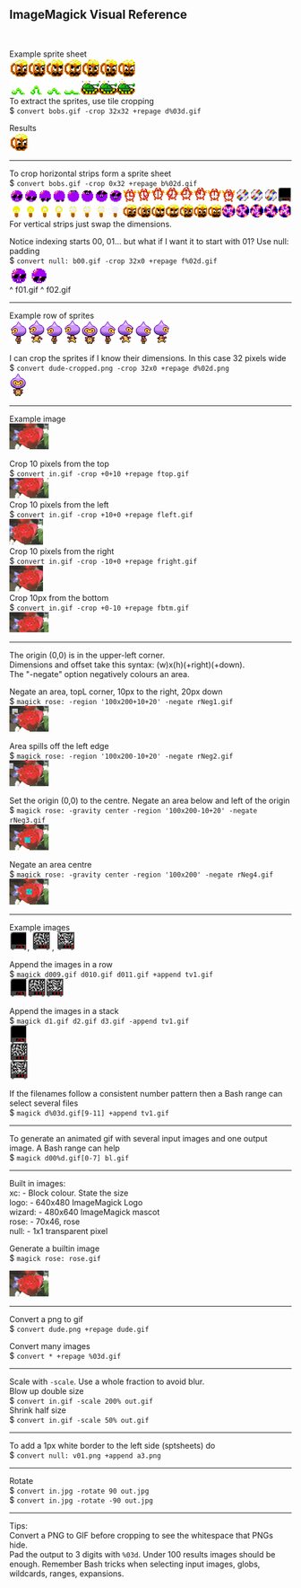 ## ImageMagick Visual Reference

<br>

<!-- CHANGE example sprite sheet in Lesson Sprite Crop -->
<!-- CHANGE badly cropped blank TV in Lesson Append -->
<!-- Put up-arrow emoji in Lesson row crop -->

Example sprite sheet  
![a](images/bob2.gif)  
To extract the sprites, use tile cropping  
\$ `convert bobs.gif -crop 32x32 +repage d%03d.gif`

Results  
![a](images/c028.png)

---

To crop horizontal strips form a sprite sheet  
\$ `convert bobs.gif -crop 0x32 +repage b%02d.gif`  
![a](images/b00.png)  
![a](images/b01.png)
For vertical strips just swap the dimensions.

Notice indexing starts 00, 01... but what if I want it to start with 01? Use null: padding  
\$ `convert null: b00.gif -crop 32x0 +repage f%02d.gif`  
![a](images/f01.gif) ![a](images/f02.gif)  
^ f01.gif ^ f02.gif

---

Example row of sprites  
![a](images/dude.png)

I can crop the sprites if I know their dimensions. In this case 32 pixels wide  
\$ `convert dude-cropped.png -crop 32x0 +repage d%02d.png`  
![a](images/d04.png)

---

Example image  
![a](images/rose.gif)

Crop 10 pixels from the top  
\$ `convert in.gif -crop +0+10 +repage ftop.gif`  
![a](images/ftop.gif)  
Crop 10 pixels from the left  
\$ `convert in.gif -crop +10+0 +repage fleft.gif`  
![a](images/fleft.gif)  
Crop 10 pixels from the right  
\$ `convert in.gif -crop -10+0 +repage fright.gif`  
![a](images/fright.gif)  
Crop 10px from the bottom  
\$ `convert in.gif -crop +0-10 +repage fbtm.gif`  
![a](images/fbtm.gif)

---

The origin (0,0) is in the upper-left corner.  
Dimensions and offset take this syntax: (w)x(h)(+right)(+down).  
The "-negate" option negatively colours an area.

Negate an area, topL corner, 10px to the right, 20px down  
\$ `magick rose: -region '100x200+10+20' -negate rNeg1.gif`  
![a](images/rNeg1.gif)

Area spills off the left edge  
\$ `magick rose: -region '100x200-10+20' -negate rNeg2.gif`  
![a](images/rNeg2.gif)

Set the origin (0,0) to the centre. Negate an area below and left of the origin  
\$ `magick rose: -gravity center -region '100x200-10+20' -negate rNeg3.gif`  
![a](images/rNeg3.gif)

Negate an area centre  
\$ `magick rose: -gravity center -region '100x200' -negate rNeg4.gif`  
![a](images/rNeg4.gif)

---

Example images  
![a](images/d019.gif), ![a](images/d120.gif) , ![a](images/d121.gif)

Append the images in a row  
\$ `magick d009.gif d010.gif d011.gif +append tv1.gif`  
![a](images/tv1.gif)

Append the images in a stack  
\$ `magick d1.gif d2.gif d3.gif -append tv1.gif`  
![a](images/tv2.gif)

If the filenames follow a consistent number pattern then a Bash range can select several files  
\$ `magick d%03d.gif[9-11] +append tv1.gif`

---

To generate an animated gif with several input images and one output image. A Bash range can help  
\$ `magick d00%d.gif[0-7] bl.gif`

---

Built in images:  
xc: - Block colour. State the size  
logo: - 640x480 ImageMagick Logo  
wizard: - 480x640 ImageMagick mascot  
rose: - 70x46, rose  
null: - 1x1 transparent pixel

Generate a builtin image  
\$ `magick rose: rose.gif`

![a](images/rose.gif)

---

Convert a png to gif  
\$ `convert dude.png +repage dude.gif`

Convert many images  
\$ `convert * +repage %03d.gif`

---

Scale with `-scale`. Use a whole fraction to avoid blur.  
Blow up double size  
\$ `convert in.gif -scale 200% out.gif`  
Shrink half size  
\$ `convert in.gif -scale 50% out.gif`

---

To add a 1px white border to the left side (sptsheets) do  
\$ `convert null: v01.png +append a3.png`

---

Rotate  
\$ `convert in.jpg -rotate 90 out.jpg`  
\$ `convert in.jpg -rotate -90 out.jpg`

---

Tips:  
Convert a PNG to GIF before cropping to see the whitespace that PNGs hide.  
Pad the output to 3 digits with `%03d`. Under 100 results images should be enough.
Remember Bash tricks when selecting input images, globs, wildcards, ranges, expansions.

